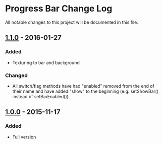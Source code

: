 # Progress Bar Change Log
All notable changes to this project will be documented in this file.

## [1.1.0] - 2016-01-27
### Added
- Texturing to bar and background

### Changed
- All switch/flag methods have had "enabled" removed from the end of their name and have added "show" to the beginning
(e.g. setShowBar() instead of setBarEnabled())

## [1.0.0] - 2015-11-17
### Added
- Full version

[1.1.0]: https://github.com/Hapaxia/SelbaWard/commit/e967a7eeef3f3b0b6d70bdb25b2c95ebac4a3854
[1.0.0]: https://github.com/Hapaxia/SelbaWard/commit/dc0bade5e5c20ea2724fecc5be953fe1a701ea15
